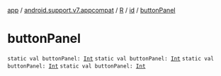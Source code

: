 [app](../../../index.md) / [android.support.v7.appcompat](../../index.md) / [R](../index.md) / [id](index.md) / [buttonPanel](.)

# buttonPanel

`static val buttonPanel: `[`Int`](https://kotlinlang.org/api/latest/jvm/stdlib/kotlin/-int/index.html)
`static val buttonPanel: `[`Int`](https://kotlinlang.org/api/latest/jvm/stdlib/kotlin/-int/index.html)
`static val buttonPanel: `[`Int`](https://kotlinlang.org/api/latest/jvm/stdlib/kotlin/-int/index.html)
`static val buttonPanel: `[`Int`](https://kotlinlang.org/api/latest/jvm/stdlib/kotlin/-int/index.html)